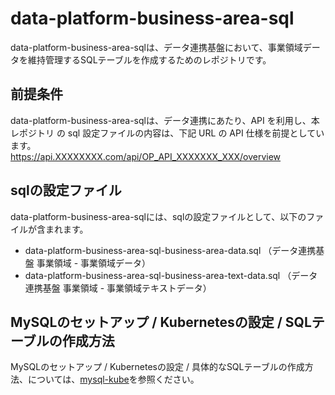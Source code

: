 # data-platform-business-area-sql
data-platform-business-area-sqlは、データ連携基盤において、事業領域データを維持管理するSQLテーブルを作成するためのレポジトリです。  

## 前提条件  
data-platform-business-area-sqlは、データ連携にあたり、API を利用し、本レポジトリ の sql 設定ファイルの内容は、下記 URL の API 仕様を前提としています。  
https://api.XXXXXXXX.com/api/OP_API_XXXXXXX_XXX/overview  

## sqlの設定ファイル  
data-platform-business-area-sqlには、sqlの設定ファイルとして、以下のファイルが含まれます。 

* data-platform-business-area-sql-business-area-data.sql （データ連携基盤 事業領域 - 事業領域データ）
* data-platform-business-area-sql-business-area-text-data.sql （データ連携基盤 事業領域 - 事業領域テキストデータ）

## MySQLのセットアップ / Kubernetesの設定 / SQLテーブルの作成方法  
MySQLのセットアップ / Kubernetesの設定 / 具体的なSQLテーブルの作成方法、については、[mysql-kube](https://github.com/latonaio/mysql-kube)を参照ください。  
